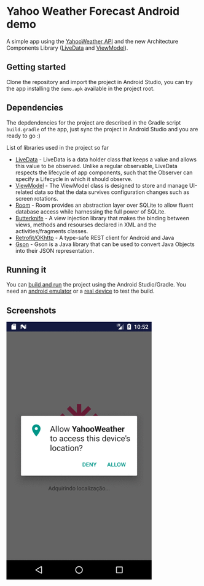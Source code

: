 # Yahoo Weather Forecast Android demo
A simple app using the [YahooWeather API](https://developer.yahoo.com/weather/) and the new Architecture Components Library ([LiveData](https://developer.android.com/topic/libraries/architecture/livedata.html) and [ViewModel](https://developer.android.com/topic/libraries/architecture/viewmodel.html)).

## Getting started
Clone the repository and import the project in Android Studio, you can try the app installing the `demo.apk` available in the project root.

## Dependencies
The depdendencies for the project are described in the Gradle script `build.gradle` of the app, just sync the project in Android Studio and you are ready to go :)

List of libraries used in the project so far
- [LiveData](https://developer.android.com/topic/libraries/architecture/livedata.html) - LiveData is a data holder class that keeps a value and allows this value to be observed. Unlike a regular observable, LiveData respects the lifecycle of app components, such that the Observer can specify a Lifecycle in which it should observe.
- [ViewModel](https://developer.android.com/topic/libraries/architecture/viewmodel.html) - The ViewModel class is designed to store and manage UI-related data so that the data survives configuration changes such as screen rotations.
- [Room](https://developer.android.com/topic/libraries/architecture/room.html) - Room provides an abstraction layer over SQLite to allow fluent database access while harnessing the full power of SQLite.
- [Butterknife](https://github.com/JakeWharton/butterknife) - A view injection library that makes the binding between views, methods and resourses declared in XML and the activities/fragments classes.
- [Retrofit/OKhttp](http://square.github.io/retrofit/) - A type-safe REST client for Android and Java
- [Gson](https://github.com/google/gson) - Gson is a Java library that can be used to convert Java Objects into their JSON representation.

## Running it
You can [build and run](https://developer.android.com/tools/building/building-studio.html) the project using the Android Studio/Gradle. You need an [android emulator](http://developer.android.com/tools/devices/emulator.html) or a [real device](http://developer.android.com/tools/device.html) to test the build.

## Screenshots
![](app.gif)